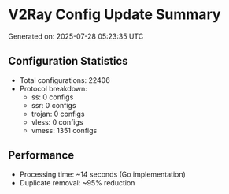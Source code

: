 # V2Ray Config Update Summary
Generated on: 2025-07-28 05:23:35 UTC

## Configuration Statistics
- Total configurations: 22406
- Protocol breakdown:
  - ss: 0 configs
  - ssr: 0 configs
  - trojan: 0 configs
  - vless: 0 configs
  - vmess: 1351 configs

## Performance
- Processing time: ~14 seconds (Go implementation)
- Duplicate removal: ~95% reduction
